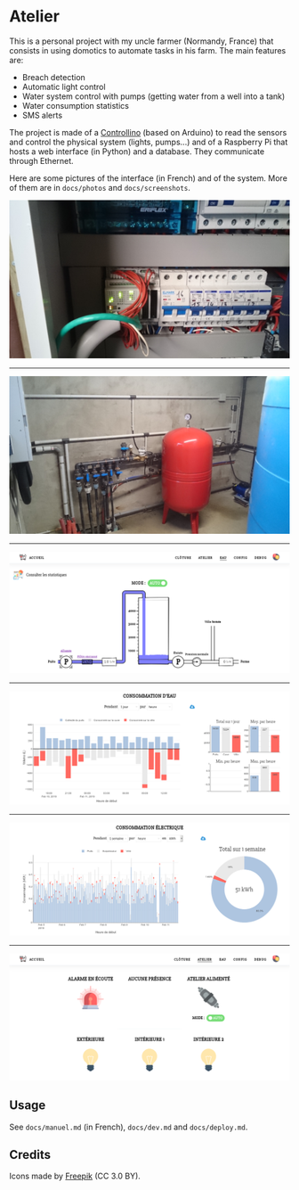# Atelier

This is a personal project with my uncle farmer (Normandy, France) that consists in
using domotics to automate tasks in his farm. The main features are:

* Breach detection
* Automatic light control
* Water system control with pumps (getting water from a well into a tank)
* Water consumption statistics
* SMS alerts

The project is made of a [Controllino](https://www.controllino.biz/) (based on Arduino) to read the
sensors and control the physical system (lights, pumps...) and of a Raspberry Pi
that hosts a web interface (in Python) and a database.
They communicate through Ethernet.

Here are some pictures of the interface (in French) and of the system. More of them are in
`docs/photos` and `docs/screenshots`.

![The Controllino.](docs/photos/circuit_controllino.png)

______

![The system to store water from a well into a tank.](docs/photos/pipes.png)

______

![The interface to control the water system.](docs/screenshots/tank.png)

______

![Statistics about water consumption.](docs/screenshots/water_consumption.png)

______

![Statistics about water consumption.](docs/screenshots/power_consumption.png)

______

![The interface to control the building.](docs/screenshots/workshop.png)

## Usage

See `docs/manuel.md` (in French), `docs/dev.md` and `docs/deploy.md`.

## Credits

Icons made by [Freepik](https://www.flaticon.com/authors/freepik) (CC 3.0 BY).
